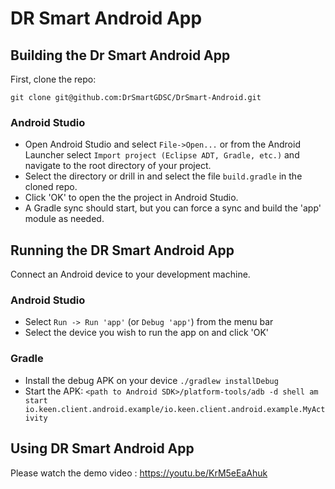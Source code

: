 DR Smart Android App
=============================


## Building the Dr Smart Android App

First, clone the repo:

`git clone git@github.com:DrSmartGDSC/DrSmart-Android.git`

### Android Studio

* Open Android Studio and select `File->Open...` or from the Android Launcher select `Import project (Eclipse ADT, Gradle, etc.)` and navigate to the root directory of your project.
* Select the directory or drill in and select the file `build.gradle` in the cloned repo.
* Click 'OK' to open the the project in Android Studio.
* A Gradle sync should start, but you can force a sync and build the 'app' module as needed.

## Running the DR Smart Android App

Connect an Android device to your development machine.

### Android Studio

* Select `Run -> Run 'app'` (or `Debug 'app'`) from the menu bar
* Select the device you wish to run the app on and click 'OK'

### Gradle

* Install the debug APK on your device `./gradlew installDebug`
* Start the APK: `<path to Android SDK>/platform-tools/adb -d shell am start io.keen.client.android.example/io.keen.client.android.example.MyActivity`


## Using DR Smart Android App 

Please watch the demo video : https://youtu.be/KrM5eEaAhuk
